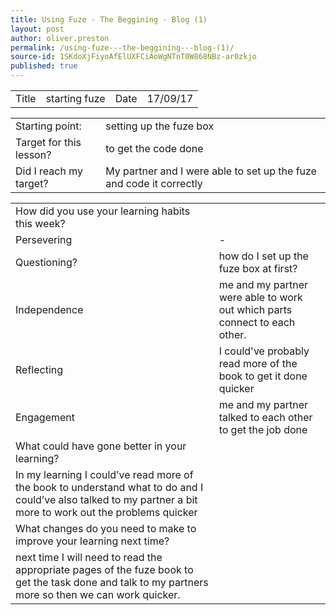 ```yaml
---
title: Using Fuze - The Beggining - Blog (1)
layout: post
author: oliver.preston
permalink: /using-fuze---the-beggining---blog-(1)/
source-id: 1SKdoXjFiyoAfElUXFCiAoWgNTnT0W868NBz-ar0zkjo
published: true
---
```

<table>
  <tr>
    <td>Title</td>
    <td>starting fuze</td>
    <td>Date</td>
    <td>17/09/17</td>
  </tr>
</table>


<table>
  <tr>
    <td>Starting point:</td>
    <td>setting up the fuze box</td>
  </tr>
  <tr>
    <td>Target for this lesson?</td>
    <td>to get the code done</td>
  </tr>
  <tr>
    <td>Did I reach my target? </td>
    <td>My partner and I were able to set up the fuze and code it correctly</td>
  </tr>
</table>


<table>
  <tr>
    <td>How did you use your learning habits this week?</td>
    <td></td>
  </tr>
  <tr>
    <td>Persevering</td>
    <td>-</td>
  </tr>
  <tr>
    <td>Questioning?</td>
    <td>how do I set up the fuze box at first?</td>
  </tr>
  <tr>
    <td>Independence</td>
    <td>me and my partner were able to work out which parts connect to each other.</td>
  </tr>
  <tr>
    <td>Reflecting</td>
    <td>I could've probably read more of the book to get it done quicker</td>
  </tr>
  <tr>
    <td>Engagement</td>
    <td>me and my partner talked to each other to get the job done</td>
  </tr>
  <tr>
    <td>What could have gone better in your learning?</td>
    <td></td>
  </tr>
  <tr>
    <td>In my learning I could’ve read more of the book to understand what to do and I could’ve also talked to my partner a bit more to work out the problems quicker</td>
    <td></td>
  </tr>
  <tr>
    <td>What changes do you need to make to improve your learning next time?</td>
    <td></td>
  </tr>
  <tr>
    <td>next time I will need to read the appropriate pages of the fuze book to get the task done and talk to my partners more so then we can work quicker. </td>
    <td></td>
  </tr>
</table>


